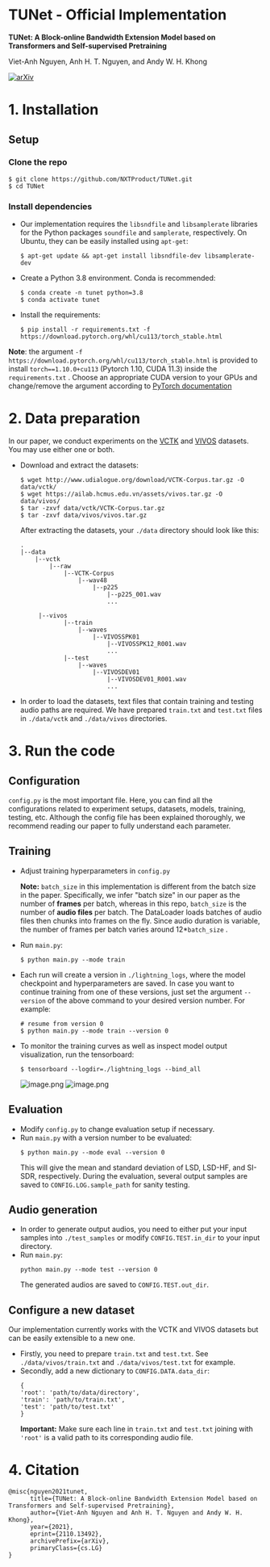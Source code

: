 # TUNet - Official Implementation
**TUNet: A Block-online Bandwidth Extension Model based on Transformers and Self-supervised Pretraining**

Viet-Anh Nguyen, Anh H. T. Nguyen, and Andy W. H. Khong

[![arXiv](https://img.shields.io/badge/arXiv-2110.13492-<COLOR>.svg)](https://arxiv.org/abs/2110.13492)



# 1. Installation
## Setup
### Clone the repo
```
$ git clone https://github.com/NXTProduct/TUNet.git
$ cd TUNet
```
### Install dependencies
* Our implementation requires the `libsndfile` and `libsamplerate` libraries for the Python packages `soundfile` and `samplerate`, respectively. On Ubuntu, they can be easily installed using `apt-get`:
    ```
    $ apt-get update && apt-get install libsndfile-dev libsamplerate-dev
    ```
*  Create a Python 3.8 environment. Conda is recommended:
    ```
    $ conda create -n tunet python=3.8
    $ conda activate tunet
    ```

* Install the requirements:
    ```
    $ pip install -r requirements.txt -f https://download.pytorch.org/whl/cu113/torch_stable.html
    ```
**Note**: the argument `-f https://download.pytorch.org/whl/cu113/torch_stable.html` is provided to install `torch==1.10.0+cu113`  (Pytorch 1.10, CUDA 11.3) inside the `requirements.txt` . Choose an appropriate CUDA version to your GPUs and change/remove the argument according to [PyTorch documentation](https://pytorch.org/get-started/locally/)
# 2. Data preparation
In our paper, we conduct experiments on the [VCTK](https://datashare.ed.ac.uk/handle/10283/3443) and [VIVOS](https://ailab.hcmus.edu.vn/vivos) datasets. You may use either one or both.

* Download and extract the datasets:
    ```
    $ wget http://www.udialogue.org/download/VCTK-Corpus.tar.gz -O data/vctk/
    $ wget https://ailab.hcmus.edu.vn/assets/vivos.tar.gz -O data/vivos/
    $ tar -zxvf data/vctk/VCTK-Corpus.tar.gz 
    $ tar -zxvf data/vivos/vivos.tar.gz 
    ```

    After extracting the datasets, your `./data` directory should look like this:

    ```
    .
    |--data
        |--vctk
            |--raw
                |--VCTK-Corpus
                    |--wav48
                        |--p225
                            |--p225_001.wav
                            ...

         |--vivos
                |--train
                    |--waves
                        |--VIVOSSPK01
                            |--VIVOSSPK12_R001.wav
                            ...                
                |--test
                    |--waves
                        |--VIVOSDEV01
                            |--VIVOSDEV01_R001.wav
                            ...                                    
    ```
* In order to load the datasets, text files that contain training and testing audio paths are required. We have prepared `train.txt` and `test.txt` files in `./data/vctk` and `./data/vivos` directories.

# 3. Run the code
## Configuration
`config.py` is the most important file. Here, you can find all the configurations related to experiment setups, datasets, models, training, testing, etc. Although the config file has been explained thoroughly, we recommend reading our paper to fully understand each parameter.

## Training
* Adjust training hyperparameters in `config.py` 

    **Note:** `batch_size` in this implementation is different from the batch size in the paper. Specifically, we infer "batch size" in our paper as the number of **frames** per batch, whereas in this repo, `batch_size` is the number of **audio files** per batch. The DataLoader loads batches of audio files then chunks into frames on the fly. Since audio duration is variable, the number of frames per batch varies around 12*`batch_size` .
* Run `main.py`:
    ```
    $ python main.py --mode train
    ```
* Each run will create a version in `./lightning_logs`, where the model checkpoint and hyperparameters are saved. In case you want to continue training from one of these versions, just set the argument `--version` of the above command to your desired version number. For example:
    ```
    # resume from version 0
    $ python main.py --mode train --version 0
    ```
* To monitor the training curves as well as inspect model output visualization, run the tensorboard:
    ```
    $ tensorboard --logdir=./lightning_logs --bind_all
    ```
    ![image.png](https://images.viblo.asia/8da3b9e0-d9e8-470a-ae49-f3d8962fe130.png)
    ![image.png](https://images.viblo.asia/75e40509-c36a-4055-af73-36ffd777ba87.png)

## Evaluation
* Modify `config.py` to change evaluation setup if necessary.
* Run `main.py` with a version number to be evaluated:
    ```
    $ python main.py --mode eval --version 0
    ```
     This will give the mean and standard deviation of LSD, LSD-HF, and SI-SDR, respectively. During the evaluation, several output samples are saved to `CONFIG.LOG.sample_path` for sanity testing.

## Audio generation
* In order to generate output audios, you need to either put your input samples into `./test_samples` or modify `CONFIG.TEST.in_dir` to your input directory. 
* Run `main.py`:
    ```
    python main.py --mode test --version 0
    ```
    The generated audios are saved to `CONFIG.TEST.out_dir`.

## Configure a new dataset
Our implementation currently works with the VCTK and VIVOS datasets but can be easily extensible to a new one.
* Firstly, you need to prepare `train.txt` and `test.txt`. See `./data/vivos/train.txt` and `./data/vivos/test.txt` for example.
* Secondly, add a new dictionary to `CONFIG.DATA.data_dir`:
    ```
    {
    'root': 'path/to/data/directory',
    'train': 'path/to/train.txt',
    'test': 'path/to/test.txt'
    }
    ```
    **Important:** Make sure each line in `train.txt` and `test.txt` joining with `'root'` is a valid path to its corresponding audio file.

# 4. Citation
```
@misc{nguyen2021tunet,
      title={TUNet: A Block-online Bandwidth Extension Model based on Transformers and Self-supervised Pretraining}, 
      author={Viet-Anh Nguyen and Anh H. T. Nguyen and Andy W. H. Khong},
      year={2021},
      eprint={2110.13492},
      archivePrefix={arXiv},
      primaryClass={cs.LG}
}
```
